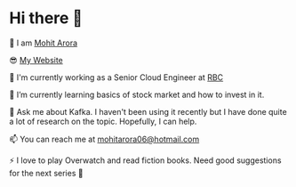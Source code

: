 # Hi there 👋

<!--
**mohitarora06/mohitarora06** is a ✨ _special_ ✨ repository because its `README.md` (this file) appears on your GitHub profile.

Here are some ideas to get you started:

- 🔭 I’m currently working on ...
- 🌱 I’m currently learning ...
- 👯 I’m looking to collaborate on ...
- 🤔 I’m looking for help with ...
- 💬 Ask me about ...
- 📫 How to reach me: ...
- 😄 Pronouns: ...
- ⚡ Fun fact: ...
-->

🔭 I am [Mohit Arora](https://www.linkedin.com/in/mohitarora06)

😎 [My Website](https://aroramohit.dev/)

🌱 I'm currently working as a Senior Cloud Engineer at [RBC](https://www.rbcroyalbank.com/personal.html)

👯 I’m currently learning basics of stock market and how to invest in it.

💬 Ask me about Kafka. I haven't been using it recently but I have done quite a lot of research on the topic. Hopefully, I can help.

📫 You can reach me at mohitarora06@hotmail.com

⚡ I love to play Overwatch and read fiction books. Need good suggestions for the next series 🙏
